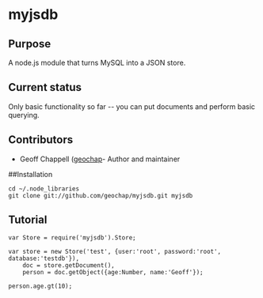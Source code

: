 # myjsdb

## Purpose

A node.js module that turns MySQL into a JSON store.

## Current status

Only basic functionality so far -- you can put documents and perform basic querying.

## Contributors

* Geoff Chappell ([geochap](https://github.com/geochap)- Author and maintainer

##Installation

	cd ~/.node_libraries
	git clone git://github.com/geochap/myjsdb.git myjsdb

## Tutorial

	var Store = require('myjsdb').Store;

	var store = new Store('test', {user:'root', password:'root', database:'testdb'}),
    	doc = store.getDocument(),
	    person = doc.getObject({age:Number, name:'Geoff'});
	
	person.age.gt(10);

	



